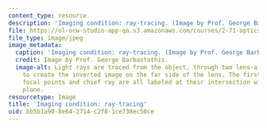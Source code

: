 ```yaml
---
content_type: resource
description: 'Imaging condition: ray-tracing. (Image by Prof. George Barbastathis.)'
file: https://ol-ocw-studio-app-qa.s3.amazonaws.com/courses/2-71-optics-spring-2009/bb5b1a908e642714c2f81ce738ec50ce_2-71s09-th.jpg
file_type: image/jpeg
image_metadata:
  caption: 'Imaging condition: ray-tracing. (Image by Prof. George Barbastathis.)'
  credit: Image by Prof. George Barbastathis.
  image-alt: Light rays are traced from the object, through two lens-air interfaces,
    to create the inverted image on the far side of the lens. The first and second
    focal points and chief ray are all labeled at their intersection with the ground
    plane.
resourcetype: Image
title: 'Imaging condition: ray-tracing'
uid: bb5b1a90-8e64-2714-c2f8-1ce738ec50ce
---
```

